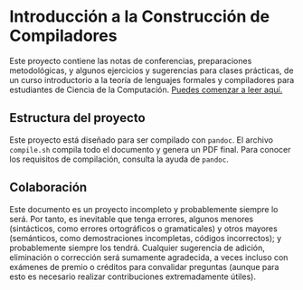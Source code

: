# Introducción a la Construcción de Compiladores

Este proyecto contiene las notas de conferencias, preparaciones metodológicas, y algunos ejercicios y sugerencias para clases prácticas, de un curso introductorio a la teoría de lenguajes formales y compiladores para estudiantes de Ciencia de la Computación. [Puedes comenzar a leer aquí.](Content/0-Prefacio.md)

## Estructura del proyecto

Este proyecto está diseñado para ser compilado con `pandoc`. El archivo `compile.sh` compila todo el documento y genera un PDF final. Para conocer los requisitos de compilación, consulta la ayuda de `pandoc`.

## Colaboración

Este documento es un proyecto incompleto y probablemente siempre lo será. Por tanto, es inevitable que tenga errores, algunos menores (sintácticos, como errores ortográficos o gramaticales) y otros mayores (semánticos, como demostraciones incompletas, códigos incorrectos); y probablemente siempre los tendrá. Cualquier sugerencia de adición, eliminación o corrección será sumamente agradecida, a veces incluso con exámenes de premio o créditos para convalidar preguntas (aunque para esto es necesario realizar contribuciones extremadamente útiles).

